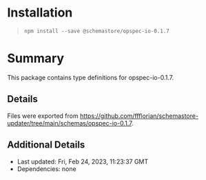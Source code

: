 # Installation
> `npm install --save @schemastore/opspec-io-0.1.7`

# Summary
This package contains type definitions for opspec-io-0.1.7.

## Details
Files were exported from https://github.com/ffflorian/schemastore-updater/tree/main/schemas/opspec-io-0.1.7.

## Additional Details
* Last updated: Fri, Feb 24, 2023, 11:23:37 GMT
* Dependencies: none
